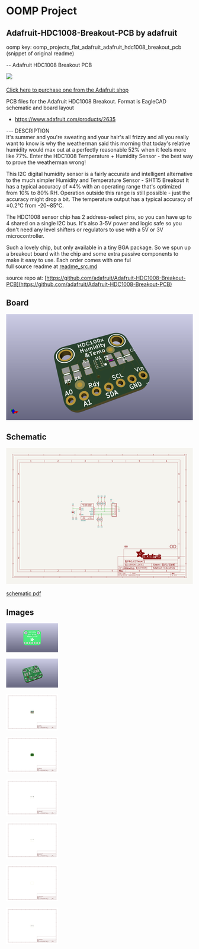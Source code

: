 # OOMP Project  
## Adafruit-HDC1008-Breakout-PCB  by adafruit  
  
oomp key: oomp_projects_flat_adafruit_adafruit_hdc1008_breakout_pcb  
(snippet of original readme)  
  
-- Adafruit HDC1008 Breakout PCB  
  
<a href="http://www.adafruit.com/products/2635"><img src="assets/image.jpg?raw=true" width="500px"><br/>  
Click here to purchase one from the Adafruit shop</a>  
  
PCB files for the Adafruit HDC1008 Breakout. Format is EagleCAD schematic and board layout  
* https://www.adafruit.com/products/2635  
  
--- DESCRIPTION  
It's summer and you're sweating and your hair's all frizzy and all you really want to know is why the weatherman said this morning that today's relative humidity would max out at a perfectly reasonable 52% when it feels more like 77%. Enter the HDC1008 Temperature + Humidity Sensor - the best way to prove the weatherman wrong!  
  
This I2C digital humidity sensor is a fairly accurate and intelligent alternative to the much simpler Humidity and Temperature Sensor - SHT15 Breakout It has a typical accuracy of ±4% with an operating range that's optimized from 10% to 80% RH. Operation outside this range is still possible - just the accuracy might drop a bit. The temperature output has a typical accuracy of ±0.2°C from -20~85°C.  
  
The HDC1008 sensor chip has 2 address-select pins, so you can have up to 4 shared on a single I2C bus. It's also 3-5V power and logic safe so you don't need any level shifters or regulators to use with a 5V or 3V microcontroller.  
  
Such a lovely chip, but only available in a tiny BGA package. So we spun up a breakout board with the chip and some extra passive components to make it easy to use. Each order comes with one ful  
  full source readme at [readme_src.md](readme_src.md)  
  
source repo at: [https://github.com/adafruit/Adafruit-HDC1008-Breakout-PCB](https://github.com/adafruit/Adafruit-HDC1008-Breakout-PCB)  
## Board  
  
[![working_3d.png](working_3d_600.png)](working_3d.png)  
## Schematic  
  
[![working_schematic.png](working_schematic_600.png)](working_schematic.png)  
  
[schematic pdf](working_schematic.pdf)  
## Images  
  
[![working_3D_bottom.png](working_3D_bottom_140.png)](working_3D_bottom.png)  
  
[![working_3D_top.png](working_3D_top_140.png)](working_3D_top.png)  
  
[![working_assembly_page_01.png](working_assembly_page_01_140.png)](working_assembly_page_01.png)  
  
[![working_assembly_page_02.png](working_assembly_page_02_140.png)](working_assembly_page_02.png)  
  
[![working_assembly_page_03.png](working_assembly_page_03_140.png)](working_assembly_page_03.png)  
  
[![working_assembly_page_04.png](working_assembly_page_04_140.png)](working_assembly_page_04.png)  
  
[![working_assembly_page_05.png](working_assembly_page_05_140.png)](working_assembly_page_05.png)  
  
[![working_assembly_page_06.png](working_assembly_page_06_140.png)](working_assembly_page_06.png)  
